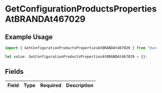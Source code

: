 # GetConfigurationProductsPropertiesAtBRANDAt467029

## Example Usage

```typescript
import { GetConfigurationProductsPropertiesAtBRANDAt467029 } from "@vercel/sdk/models/getconfigurationproductsop.js";

let value: GetConfigurationProductsPropertiesAtBRANDAt467029 = {};
```

## Fields

| Field       | Type        | Required    | Description |
| ----------- | ----------- | ----------- | ----------- |